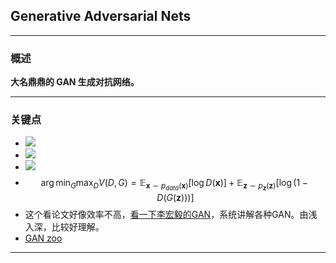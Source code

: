 ## Generative Adversarial Nets 

---

### 概述

**大名鼎鼎的 GAN 生成对抗网络。**



---


### 关键点

- ![](https://ws4.sinaimg.cn/large/006tNc79ly1g2ihka8rqkj30y00asadv.jpg)
- ![](https://ws1.sinaimg.cn/large/006tNc79ly1g2ihgq52b9j30s40dsq3y.jpg)
- ![](https://ws4.sinaimg.cn/large/006tNc79ly1g2ihkn2ahkj30z40mktdm.jpg)
- $$\arg \mathop{\min}_{G}\mathop{\max}_{D}V(D,G)=\mathbb{E}_{ \boldsymbol x\sim p_{data}(\boldsymbol x)} [\log D(\boldsymbol x)] + \mathbb{E}_{ \boldsymbol z\sim p_{ \boldsymbol z}(\boldsymbol z)} [\log {(1-D(G(\boldsymbol z)))}]$$
- 这个看论文好像效率不高，[看一下李宏毅的GAN](https://www.bilibili.com/video/av27418372)，系统讲解各种GAN。由浅入深，比较好理解。
- [GAN zoo](https://github.com/hindupuravinash/the-gan-zoo)



---

